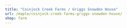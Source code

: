 ```yaml
---
title: "Coinjock Creek Farms / Griggs Snowden House"
url: /maple/coinjock-creek-farms-griggs-snowden-house/
shop: farm
---
```

